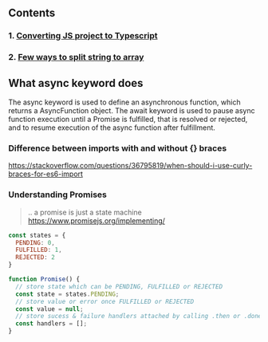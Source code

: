 ## Contents
### 1. [Converting JS project to Typescript](convert-js-proj-to-ts.md)
### 2. [Few ways to split string to array](split-string-array.md)




## What async keyword does
The async keyword is used to define an asynchronous function, which returns a AsyncFunction object. The await keyword is used to pause async function execution until a Promise is fulfilled, that is resolved or rejected, and to resume execution of the async function after fulfillment.


### Difference between imports with and without {} braces  
https://stackoverflow.com/questions/36795819/when-should-i-use-curly-braces-for-es6-import  

### Understanding Promises 
> .. a promise is just a state machine  
> https://www.promisejs.org/implementing/

```js
const states = {
  PENDING: 0,
  FULFILLED: 1,
  REJECTED: 2
}

function Promise() {
  // store state which can be PENDING, FULFILLED or REJECTED
  const state = states.PENDING;
  // store value or error once FULFILLED or REJECTED  
  const value = null;
  // store sucess & failure handlers attached by calling .then or .done
  const handlers = [];  
}
```
